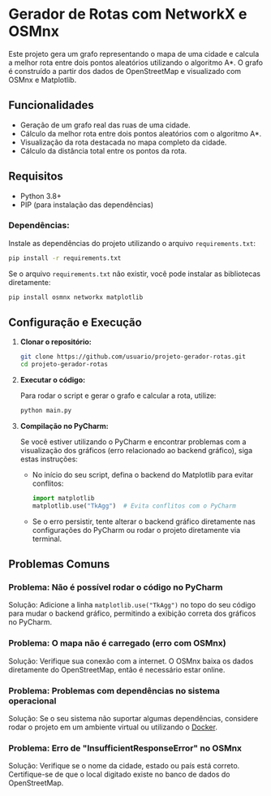 # Gerador de Rotas com NetworkX e OSMnx

Este projeto gera um grafo representando o mapa de uma cidade e calcula a melhor rota entre dois pontos aleatórios utilizando o algoritmo A*. O grafo é construído a partir dos dados de OpenStreetMap e visualizado com OSMnx e Matplotlib.

## Funcionalidades

- Geração de um grafo real das ruas de uma cidade.
- Cálculo da melhor rota entre dois pontos aleatórios com o algoritmo A*.
- Visualização da rota destacada no mapa completo da cidade.
- Cálculo da distância total entre os pontos da rota.

## Requisitos

- Python 3.8+
- PIP (para instalação das dependências)

### Dependências:

Instale as dependências do projeto utilizando o arquivo `requirements.txt`:

```bash
pip install -r requirements.txt
```

Se o arquivo `requirements.txt` não existir, você pode instalar as bibliotecas diretamente:

```bash
pip install osmnx networkx matplotlib
```

## Configuração e Execução

1. **Clonar o repositório:**

   ```bash
   git clone https://github.com/usuario/projeto-gerador-rotas.git
   cd projeto-gerador-rotas
   ```

2. **Executar o código:**

   Para rodar o script e gerar o grafo e calcular a rota, utilize:

   ```bash
   python main.py
   ```

3. **Compilação no PyCharm:**

   Se você estiver utilizando o PyCharm e encontrar problemas com a visualização dos gráficos (erro relacionado ao backend gráfico), siga estas instruções:

   - No início do seu script, defina o backend do Matplotlib para evitar conflitos:
   
     ```python
     import matplotlib
     matplotlib.use("TkAgg")  # Evita conflitos com o PyCharm
     ```

   - Se o erro persistir, tente alterar o backend gráfico diretamente nas configurações do PyCharm ou rodar o projeto diretamente via terminal.

## Problemas Comuns

### Problema: Não é possível rodar o código no PyCharm
Solução: Adicione a linha `matplotlib.use("TkAgg")` no topo do seu código para mudar o backend gráfico, permitindo a exibição correta dos gráficos no PyCharm. 

### Problema: O mapa não é carregado (erro com OSMnx)
Solução: Verifique sua conexão com a internet. O OSMnx baixa os dados diretamente do OpenStreetMap, então é necessário estar online.

### Problema: Problemas com dependências no sistema operacional
Solução: Se o seu sistema não suportar algumas dependências, considere rodar o projeto em um ambiente virtual ou utilizando o [Docker](https://www.docker.com/).

### Problema: Erro de "InsufficientResponseError" no OSMnx
Solução: Verifique se o nome da cidade, estado ou país está correto. Certifique-se de que o local digitado existe no banco de dados do OpenStreetMap.

